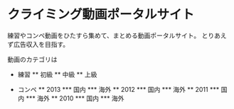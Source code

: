 # クライミング動画ポータルサイト
練習やコンペ動画をひたすら集めて、まとめる動画ポータルサイト。
とりあえず広告収入を目指す。

動画のカテゴリは
* 練習
** 初級
** 中級
** 上級

* コンペ
** 2013
*** 国内
*** 海外
** 2012
*** 国内
*** 海外
** 2011
*** 国内
*** 海外
** 2010
*** 国内
*** 海外

